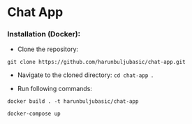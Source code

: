 # Chat App

### Installation (Docker):

- Clone the repository:
```
git clone https://github.com/harunbuljubasic/chat-app.git
```

- Navigate to the cloned directory: ```cd chat-app ```.

- Run following commands:
```
docker build . -t harunbuljubasic/chat-app
```

```
docker-compose up
```
